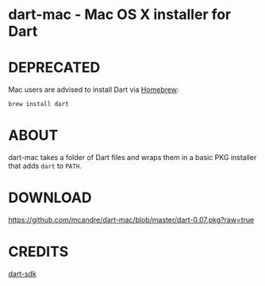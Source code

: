 # dart-mac - Mac OS X installer for Dart

# DEPRECATED

Mac users are advised to install Dart via [Homebrew](http://mxcl.github.io/homebrew/):

    brew install dart

# ABOUT

dart-mac takes a folder of Dart files and wraps them in a basic PKG installer that adds `dart` to `PATH`.

# DOWNLOAD

https://github.com/mcandre/dart-mac/blob/master/dart-0.07.pkg?raw=true

# CREDITS

[dart-sdk](http://www.dartlang.org/tools/sdk/)
